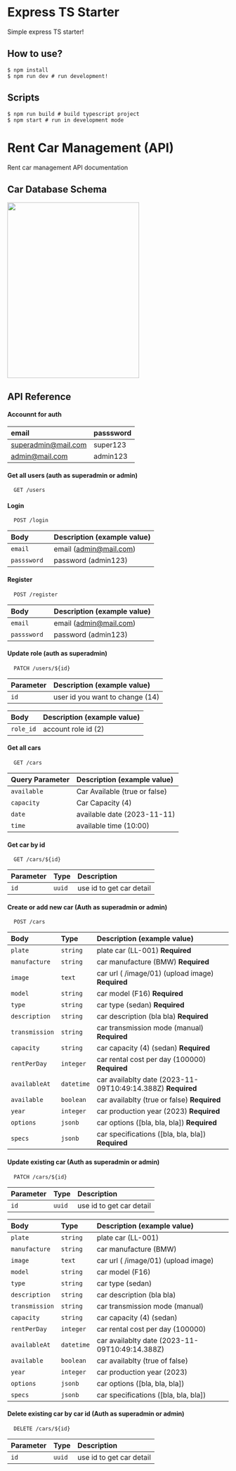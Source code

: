 # Express TS Starter

Simple express TS starter!

## How to use?

```
$ npm install
$ npm run dev # run development!
```

## Scripts

```
$ npm run build # build typescript project
$ npm start # run in development mode
```

# Rent Car Management (API)

Rent car management API documentation

## Car Database Schema

<img src="https://github.com/DwikiCahyo/car_rent_management/assets/70952085/017be637-a71d-41c0-bdee-83572890d4bd" width="300" height ="400"/>


## API Reference

#### Accounnt for auth

| email               | passsword |
| :------------------ | :-------- |
| superadmin@mail.com | super123  |
| admin@mail.com      | admin123  |

#### Get all users (auth as superadmin or admin)

```http
  GET /users
```

#### Login

```http
  POST /login
```

| Body         | Description (example value) |
| :----------- | :-------------------------- |
| `email`      | email (admin@mail.com)      |
| `passsword ` | password (admin123)         |

#### Register

```http
  POST /register
```

| Body         | Description (example value) |
| :----------- | :-------------------------- |
| `email`      | email (admin@mail.com)      |
| `passsword ` | password (admin123)         |

#### Update role (auth as superadmin)

```http
  PATCH /users/${id}
```

| Parameter | Description (example value)     |
| :-------- | :------------------------------ |
| `id`      | user id you want to change (14) |

| Body      | Description (example value) |
| :-------- | :-------------------------- |
| `role_id` | account role id (2)         |

#### Get all cars

```http
  GET /cars
```

| Query Parameter | Description (example value)   |
| :-------------- | :---------------------------- |
| `available`     | Car Available (true or false) |
| `capacity `     | Car Capacity (4)              |
| `date`          | available date (2023-11-11)   |
| `time`          | available time (10:00)        |

#### Get car by id

```http
  GET /cars/${id}
```

| Parameter | Type   | Description              |
| :-------- | :----- | :----------------------- |
| `id`      | `uuid` | use id to get car detail |

#### Create or add new car (Auth as superadmin or admin)

```http
  POST /cars
```

| Body           | Type       | Description (example value)                                 |
| :------------- | :--------- | :---------------------------------------------------------- |
| `plate`        | `string`   | plate car (LL-001) **Required**                             |
| `manufacture`  | `string`   | car manufacture (BMW) **Required**                          |
| `image`        | `text `    | car url ( /image/01) (upload image) **Required**            |
| `model`        | `string`   | car model (F16) **Required**                                |
| `type`         | `string`   | car type (sedan) **Required**                               |
| `description`  | `string`   | car description (bla bla) **Required**                      |
| `transmission` | `string`   | car transmission mode (manual) **Required**                 |
| `capacity`     | `string`   | car capacity (4) (sedan) **Required**                       |
| `rentPerDay`   | `integer`  | car rental cost per day (100000) **Required**               |
| `availableAt`  | `datetime` | car availablty date (2023-11-09T10:49:14.388Z) **Required** |
| `available`    | `boolean`  | car availablty (true or false) **Required**                 |
| `year`         | `integer`  | car production year (2023) **Required**                     |
| `options`      | `jsonb`    | car options ([bla, bla, bla]) **Required**                  |
| `specs`        | `jsonb`    | car specifications ([bla, bla, bla]) **Required**           |

#### Update existing car (Auth as superadmin or admin)

```http
  PATCH /cars/${id}
```

| Parameter | Type   | Description              |
| :-------- | :----- | :----------------------- |
| `id`      | `uuid` | use id to get car detail |

| Body           | Type       | Description (example value)                    |
| :------------- | :--------- | :--------------------------------------------- |
| `plate`        | `string`   | plate car (LL-001)                             |
| `manufacture`  | `string`   | car manufacture (BMW)                          |
| `image`        | `text `    | car url ( /image/01) (upload image)            |
| `model`        | `string`   | car model (F16)                                |
| `type`         | `string`   | car type (sedan)                               |
| `description`  | `string`   | car description (bla bla)                      |
| `transmission` | `string`   | car transmission mode (manual)                 |
| `capacity`     | `string`   | car capacity (4) (sedan)                       |
| `rentPerDay`   | `integer`  | car rental cost per day (100000)               |
| `availableAt`  | `datetime` | car availablty date (2023-11-09T10:49:14.388Z) |
| `available`    | `boolean`  | car availablty (true of false)                 |
| `year`         | `integer`  | car production year (2023)                     |
| `options`      | `jsonb`    | car options ([bla, bla, bla])                  |
| `specs`        | `jsonb`    | car specifications ([bla, bla, bla])           |

#### Delete existing car by car id (Auth as superadmin or admin)

```http
  DELETE /cars/${id}
```

| Parameter | Type   | Description              |
| :-------- | :----- | :----------------------- |
| `id`      | `uuid` | use id to get car detail |

